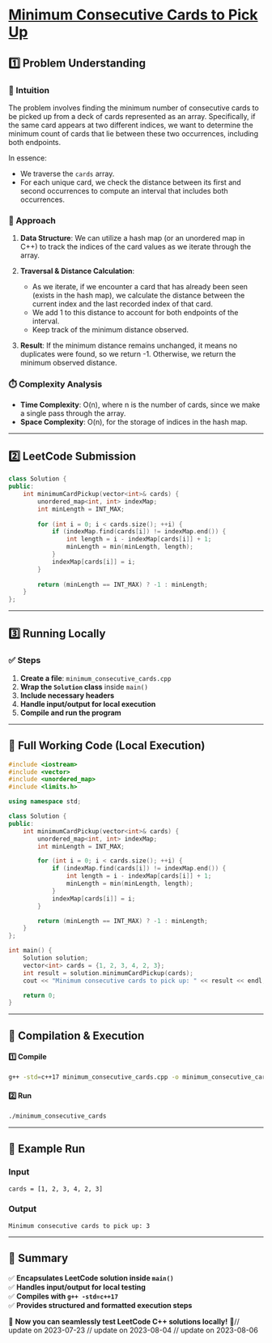 # **[Minimum Consecutive Cards to Pick Up](https://leetcode.com/problems/minimum-consecutive-cards-to-pick-up/description/)**  

## **1️⃣ Problem Understanding**  
### **📌 Intuition**  
The problem involves finding the minimum number of consecutive cards to be picked up from a deck of cards represented as an array. Specifically, if the same card appears at two different indices, we want to determine the minimum count of cards that lie between these two occurrences, including both endpoints. 

In essence:
- We traverse the `cards` array.
- For each unique card, we check the distance between its first and second occurrences to compute an interval that includes both occurrences.

### **🚀 Approach**  
1. **Data Structure**: We can utilize a hash map (or an unordered map in C++) to track the indices of the card values as we iterate through the array.
  
2. **Traversal & Distance Calculation**:
   - As we iterate, if we encounter a card that has already been seen (exists in the hash map), we calculate the distance between the current index and the last recorded index of that card.
   - We add 1 to this distance to account for both endpoints of the interval.
   - Keep track of the minimum distance observed.

3. **Result**: If the minimum distance remains unchanged, it means no duplicates were found, so we return -1. Otherwise, we return the minimum observed distance.

### **⏱️ Complexity Analysis**  
- **Time Complexity**: O(n), where n is the number of cards, since we make a single pass through the array.
- **Space Complexity**: O(n), for the storage of indices in the hash map.

---  

## **2️⃣ LeetCode Submission**  
```cpp
class Solution {
public:
    int minimumCardPickup(vector<int>& cards) {
        unordered_map<int, int> indexMap;
        int minLength = INT_MAX;
        
        for (int i = 0; i < cards.size(); ++i) {
            if (indexMap.find(cards[i]) != indexMap.end()) {
                int length = i - indexMap[cards[i]] + 1; 
                minLength = min(minLength, length);
            }
            indexMap[cards[i]] = i;
        }
        
        return (minLength == INT_MAX) ? -1 : minLength;
    }
};
```  

---  

## **3️⃣ Running Locally**  
### **✅ Steps**  
1. **Create a file**: `minimum_consecutive_cards.cpp`  
2. **Wrap the `Solution` class** inside `main()`  
3. **Include necessary headers**  
4. **Handle input/output for local execution**  
5. **Compile and run the program**  

---  

## **📝 Full Working Code (Local Execution)**  
```cpp
#include <iostream>
#include <vector>
#include <unordered_map>
#include <limits.h>

using namespace std;

class Solution {
public:
    int minimumCardPickup(vector<int>& cards) {
        unordered_map<int, int> indexMap;
        int minLength = INT_MAX;

        for (int i = 0; i < cards.size(); ++i) {
            if (indexMap.find(cards[i]) != indexMap.end()) {
                int length = i - indexMap[cards[i]] + 1; 
                minLength = min(minLength, length);
            }
            indexMap[cards[i]] = i;
        }

        return (minLength == INT_MAX) ? -1 : minLength;
    }
};

int main() {
    Solution solution;
    vector<int> cards = {1, 2, 3, 4, 2, 3};
    int result = solution.minimumCardPickup(cards);
    cout << "Minimum consecutive cards to pick up: " << result << endl;

    return 0;
}
```  

---  

## **🔧 Compilation & Execution**  
#### **1️⃣ Compile**  
```bash
g++ -std=c++17 minimum_consecutive_cards.cpp -o minimum_consecutive_cards
```  

#### **2️⃣ Run**  
```bash
./minimum_consecutive_cards
```  

---  

## **🎯 Example Run**  
### **Input**  
```
cards = [1, 2, 3, 4, 2, 3]
```  
### **Output**  
```
Minimum consecutive cards to pick up: 3
```  

---  

## **📌 Summary**  
✅ **Encapsulates LeetCode solution inside `main()`**  
✅ **Handles input/output for local testing**  
✅ **Compiles with `g++ -std=c++17`**  
✅ **Provides structured and formatted execution steps**  

🚀 **Now you can seamlessly test LeetCode C++ solutions locally!** 🚀// update on 2023-07-23
// update on 2023-08-04
// update on 2023-08-06
